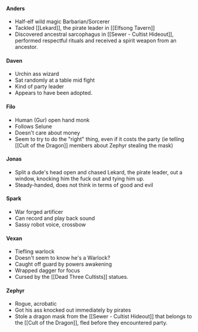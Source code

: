 
#### Anders

- Half-elf wild magic Barbarian/Sorcerer
- Tackled [[Lekard]], the pirate leader in [[Elfsong Tavern]]
- Discovered ancestral sarcophagus in [[Sewer - Cultist Hideout]], performed respectful rituals and received a spirit weapon from an ancestor.
#### Daven

- Urchin ass wizard
- Sat randomly at a table mid fight
- Kind of party leader
- Appears to have been adopted.
#### Filo

- Human (Gur) open hand monk
- Follows Selune
- Doesn't care about money
- Seem to try to do the "right" thing, even if it costs the party (ie telling [[Cult of the Dragon]] members about Zephyr stealing the mask)
#### Jonas

- Split a dude's head open and chased Lekard, the pirate leader, out a window, knocking him the fuck out and tying him up.
- Steady-handed, does not think in terms of good and evil
#### Spark

- War forged artificer
- Can record and play back sound
- Sassy robot voice, crossbow
#### Vexan

- Tiefling warlock
- Doesn't seem to know he's a Warlock? 
- Caught off guard by powers awakening
- Wrapped dagger for focus
- Cursed by the [[Dead Three Cultists]] statues.
#### Zephyr

- Rogue, acrobatic
- Got his ass knocked out immediately by pirates
- Stole a dragon mask from the [[Sewer - Cultist Hideout]] that belongs to the [[Cult of the Dragon]], fled before they encountered party.